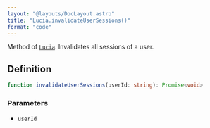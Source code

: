 ```yaml
---
layout: "@layouts/DocLayout.astro"
title: "Lucia.invalidateUserSessions()"
format: "code"
---
```


Method of [`Lucia`](/reference/main/Lucia). Invalidates all sessions of a user.

## Definition

```ts
function invalidateUserSessions(userId: string): Promise<void>
```

### Parameters

- `userId`

